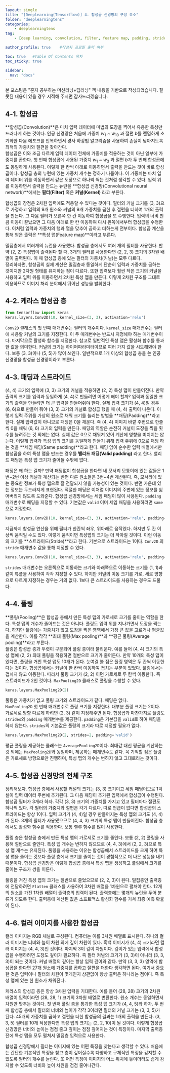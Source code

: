 ```yaml
---
layout: single
title: "[Deeplearning(Tensorflow)] 4. 합성곱 신경망의 구성 요소"
folder: "deeplearningtens"
categories:
    - deeplearningtens
tag:
    - [deep learning, convolution, filter, feature map, padding, stride, pooling]

author_profile: true    #작성자 프로필 출력 여부

toc: true   #Table Of Contents 목차 
toc_sticky: true

sidebar:
  nav: "docs"
---
```


본 포스팅은 "혼자 공부하는 머신러닝+딥러닝" 책 내용을 기반으로 작성되었습니다.
잘못된 내용이 있을 경우 지적해 주시면 감사드리겠습니다.

## 4-1. 합성곱
**합성곱(Convolution)**은 마치 입력 데이터에 마법의 도장을 찍어서 유용한 특성만 드러나게 하는 것이다. 인공 신경망은 처음에 가중치 $w_{1}$ ~ $w_{10}$ 과 절편 $b$를 랜덤하게 초기화한 다음 에포크를 반복하면서 경사 하강법 알고리즘을 사용하여 손실이 낮아지도록 최적의 가중치와 절편을 찾아간다.<br/>
합성곱은 이와 조금 다르게 입력 데이터 전체에 가중치를 적용하는 것이 아닌 일부에 가중치를 곱한다. 첫 번째 합성곱에 사용된 가중치 $w_{1}$ ~ $w_{3}$ 과 절편 $b$가 두 번째 합성곱에도 동일하게 사용된다. 이렇게 한 칸씩 아래로 이동하면서 출력을 만드는 것이 바로 합성곱이다. 합성곱 층의 뉴런에 있는 가중치 개수는 정하기 나름이다. 이 가중치는 마치 입력 데이터 위를 이동하면서 같은 도장으로 하나씩 찍는 것처럼 생각할 수 있다. 입력 위를 이동하면서 출력을 만드는 뉴런을 **합성곱 신경망(Convolutional neural network)**에서는 **필터(Filter)** 혹은 **커널(Kernel)** 라고 부른다.<br/>

합성곱의 장점은 2차원 입력에도 적용할 수 있다는 것이다. 필터의 커널 크기를 (3, 3)으로 가정하고 입력의 9개 원소와 커널의 9개 가중치를 곱한 후 절편을 더하여 1개의 출력을 만든다. 그 다음 필터가 오른쪽 한 칸 이동하여 합성곱을 또 수행한다. 입력의 너비 만큼 이동이 끝났으면 그 다음 아래로 한 칸 이동하여 다시 왼쪽에서부터 합성곱을 수행한다. 이처럼 입력과 가중치의 행과 열을 맞추어 곱하고 더하는게 전부이다. 합성곱 계산을 통해 얻은 출력은 **특성 맵(Feature map)**이라고 부른다.

밀집층에서 여러개의 뉴런을 사용했다. 합성곱 층에서도 여러 개의 필터를 사용한다. 만약 (2, 2) 특성맵이 출력된다 할 때, 3개의 필터를 사용한다면 (2, 2, 3) 크기의 3차원 배열이 출력된다. 이 때 합성곱 층에 있는 필터의 가중치(커널)는 모두 다르다.<br/>
정리하자면, 합성곱의 실제 계산은 밀집층과 동일하게 단순히 입력과 가중치를 곱하는 것이지만 2차원 형태를 유지하는 점이 다르다. 또한 입력보다 훨씬 작은 크기의 커널을 사용하고 입력 위를 이동하면서 2차원 특성 맵을 만든다. 이렇게 2차원 구조를 그대로 이용하므로 이미지 처리 분야에서 뛰어난 성능을 발휘한다.

## 4-2. 케라스 합성곱 층
```python
from tensorflow import keras
keras.layers.Conv2D(10, kernel_size=(3, 3), activation='relu')
```

`Conv2D` 클래스의 첫 번째 매개변수는 필터의 개수이다. `kernel_size` 매개변수는 필터에 사용할 커널의 크기를 지정한다. 이 두 매개변수는 반드시 지정해야 하는 매개변수이다. 마지막으로 활성화 함수를 지정한다. 참고로 일반적인 특성 맵은 활성화 함수를 통과한 값을 의미한다. 커널의 크기는 하이퍼파라미터이므로 여러 가지 값을 시도해봐야 한다. 보통 (3, 3)이나 (5, 5)가 많이 쓰인다. 일반적으로 1개 이상의 합성곱 층을 쓴 인공 신경망을 합성곱 신경망이라고 부른다.

## 4-3. 패딩과 스트라이드
(4, 4) 크기의 입력에 (3, 3) 크기의 커널을 적용하면 (2, 2) 특성 맵이 만들어진다. 만약 출력의 크기를 입력과 동일하게 (4, 4)로 만들려면 어떻게 해야 할까? 입력과 동일한 크기의 출력을 만들려면 더 큰 입력을 만들어줘야 한다. 실제 입력 크기가 (4, 4)일 경우 (6, 6)으로 만들어 줘야 (3, 3) 크기의 커널로 합성곱 했을 때 (4, 4) 출력이 나온다. 이렇게 입력 주위를 가상의 원소로 채워 크기를 늘리는 방법을 **패딩(Padding)**라고 한다. 실제 입력값이 아니므로 패딩은 0을 채운다. 즉 (4, 4) 이미지 바깥 주변으로 한줄씩 0을 채워 (6, 6) 크기의 입력을 만든다. 패딩의 역할은 순전히 커널이 도장을 찍을 횟수를 늘려주는 것 외에는 없다. 실제 값은 0으로 채워져 있어 계산에 영향을 미치지는 않는다. 이렇게 입력과 특성 맵의 크기를 동일하게 만들기 위해 입력 주위에 0으로 패딩 하는 것을 **세임 패딩(Same padding)**라고 한다. 패딩 없이 순수한 입력 배열에서만 합성곱을 하여 특성 맵을 만드는 경우를 **밸리드 패딩(Valid padding)** 라고 한다. 밸리드 패딩은 특성 맵 크기가 줄어들 수밖에 없다.

패딩은 왜 하는 걸까? 만약 패딩없이 합성곱을 한다면 네 모서리 모퉁이에 있는 값들은 1번~2번 이상 커널과 계산되는 반면 다른 원소들은 3번~4번 계산된다. 즉, 모서리에 있는 중요한 정보가 특성 맵으로 잘 전달되지 않을 가능성이 있는 것이다. 반면 가운데 있는 정보는 두드러지게 표현된다. 적절한 패딩은 이처럼 이미지의 주변에 있는 정보를 잃어버리지 않도록 도와준다. 합성곱 신경망에서는 세임 패딩이 많이 사용된다. `padding` 매개변수로 패딩을 지정할 수 있다. 기본값은 `valid` 이며 세임 패딩을 사용하려면 `same`으로 지정한다.
```python
keras.layers.Conv2D(10, kernel_size=(3, 3), activation='relu', padding='same')
```

지금까지 합성곱 연산을 위해 필터가 한칸씩 좌우, 위아래로 움직였다. 하지만 두 칸 이상씩 움직일 수도 있다. 이렇게 움직이면 특성맵의 크기는 더 작아질 것이다. 이런 이동의 크기를 **스트라이드(Stride)**라고 한다. 기본으로 스트라이드는 1이다. `Conv2D` 의 `stride` 매개변수 값을 통해 지정할 수 있다.
```python
keras.layers.Conv2D(10, kernel_size=(3, 3), activation='relu', padding='same', strides=1)
```

`strides` 매개변수는 오른쪽으로 이동하는 크기와 아래쪽으로 이동하는 크기를 (1, 1)과 같이 튜플을 사용하여 각각 지정할 수 있다. 하지만 커널의 이동 크기를 가로, 세로 방향으로 다르게 지정하는 경우는 거의 없다. 1보다 큰 스트라이드를 사용하는 경우도 드물다.

## 4-4. 풀링
**풀링(Pooling)**은 합성곱 층에서 만든 특성 맵의 가로세로 크기를 줄이는 역할을 한다. 특성 맵의 개수가 줄어드는 것은 아니다. 풀링도 입력 위를 지나가면서 도장을 찍는다. 하지만 풀링에는 가중치가 없고 도장을 찍은 영역에서 가장 큰 값을 고르거나 평균값을 계산한다. 이를 각각 **최대 풀링(Max pooling)**과 **평균 풀링(Average pooling)**라고 부른다.<br/>
풀링은 합성곱 층과 뚜렷이 구분되어 풀링 층이라 불리운다. 예를 들어 (4, 4) 크기의 특성 맵에 (2, 2) 최대 풀링을 적용하면 절반으로 크기가 줄어든다. 만약 10개의 특성 맵이 있다면, 풀링을 거친 특성 맵도 10개가 된다. 눈여결 볼 점은 풀링 영역은 두 칸씩 이동한다는 것이다. 합성곱에서는 커널이 한 칸씩 이동하여 겹치는 부분이 있었다. 풀링에서는 겹치지 않고 이동한다. 따라서 풀링 크기가 (2, 2) 이면 가로세로 두 칸씩 이동한다. 즉 스트라이드가 2인 것이다. `MaxPooling2D` 클래스로 풀링을 수행할 수 있다. 
```python
keras.layers.MaxPooling2D(2)
```

풀링은 가중치가 없고 풀링 크기와 스트라이드가 같다. 패딩은 없다.<br/>
`MaxPooling2D` 첫 번째 매개변수로 풀링 크기를 지정한다. 대부분 풀링 크기는 2이다. 가로세로 방향 다르게 하려면 (2, 3) 같이 지정해주면 된다. 합성곱과 마찬가지로 풀링도 `strides`와 `padding` 매개변수를 제공한다. `padding`은 기본값을 `valid`로 하여 패딩을 하지 않는다. `strides`의 기본값은 풀링의 크기라 따로 지정할 필요가 없다.
```python
keras.layers.MaxPooling2D(2, strides=2, padding='valid')
```

평균 풀링을 제공하는 클래스는 `AveragePooling2D`이다. 최대값 대신 평균을 계산하는것 외에는 `MaxPooling2D`와 동일하며, 제공하는 매개변수도 같다. 꼭 기억할 점은 풀링은 가로세로 방향으로만 진행하며, 특성 맵의 개수는 변하지 않고 그대로라는 것이다.

## 4-5. 합성곱 신경망의 전체 구조
정리해보자. 합성곱 층에서 사용할 커널의 크기는 (3, 3) 크기이고 세임 패딩이므로 1픽셀이 입력 데이터 주변에 추가된다. 그 다음 패딩이 추가된 입력에서 합성곱이 수행된다. 합성곱 필터가 3개라 하자. 각각 (3, 3) 크기의 가중치를 가지고 있고 필터마다 절편도 하나씩 있다. 각 필터의 가중치와 절편은 각기 다르다. 따로 언급이 없다면 합성곱의 스트라이드는 항상 1이다. 입력 크기가 (4, 4)일 경우 만들어지는 특성 맵의 크기도 (4, 4)가 된다. 3개의 필터가 사용됐으므로 (4, 4, 3) 크기의 특성 맵이 만들어진다. 합성곱 층에서도 활성화 함수를 적용한다. 보통 렐루 함수를 많이 사용한다.

풀링 층은 합성곱 층에서 만든 특성 맵의 가로세로 크기를 줄인다. 보통 (2, 2) 풀링을 사용해 절반으로 줄인다. 특성 맵 개수는 변하지 않으므로 (4, 4, 3)에서 (2, 2, 3)으로 특성 맵 개수는 유지된다. 풀링을 사용하는 이유는 합성곱에서 스트라이드를 크게 하여 특성 맵을 줄이는 것보다 풀링 층에서 크기를 줄이는 것이 경험적으로 더 나은 성능을 내기 때문이다. 합성곱 신경망은 이렇게 합성곱 층에서 특성 맵을 생성하고 풀링에서 크기를 줄이는 구조가 쌍을 이룬다.

풀링을 거친 특성 맵의 크기는 절반으로 줄었으므로 (2, 2, 3)이 된다. 밀집층인 출력층에 전달하려면 `Flatten` 클래스를 사용하여 3차원 배열을 1차원으로 펼쳐야 한다. 12개의 원소를 가진 1차원 배열이 출력층의 입력이 된다. 출력층에는 몇개의 뉴런을 두어 분류가 되도록 한다. 출력층에 계산된 값은 소프트맥스 활성화 함수를 거쳐 최종 예측 확률이 된다.

## 4-6. 컬러 이미지를 사용한 합성곱
컬러 이미지는 RGB 채널로 구성된다. 컴퓨터는 이를 3차원 배열로 표시한다. 하나의 컬러 이미지는 너비와 높이 차원 외에 깊이 차원이 있다. 흑백 이미지가 (4, 4) 크기라면 컬러 이미지는 (4, 4, 3)인 것이다. 마지막 3이 깊이 차원이다. 깊이가 있는 입력에서 합성곱을 수행하려면 도장도 깊이가 필요하다. 즉 필터 커널의 크기가 (3, 3)이 아니라 (3, 3, 3)이 되는 것이다. 커널 배열의 깊이는 항상 입력 깊이와 같다. 만약 (3, 3, 3) 영역에 합성곱을 한다면 27개 원소에 가중치를 곱하고 절편을 더한다 생각하면 된다. 여기서 중요한 것은 입력이나 필터의 차원이 몇개인지 상관없이 항상 출력은 하나라는 점이다. 즉 특성 맵에 있는 한 원소가 채워진다.

케라스의 합성곱 층은 항상 3차원 입력을 기대한다. 예를 들어 (28, 28) 크기의 2차원 배열이 입력이라면 (28, 28, 1) 크기의 3차원 배열로 변환한다. 원소 개수는 동일하면서 차원만 맞추는 것이다. 첫 번째 풀링 층을 통과한 특성 맵 크기가 (4, 4, 5)라 하자. 두 번째 합성곱 층에서 필터의 너비와 높이가 각각 3이라면 필터의 커널 크기는 (3, 3, 5)가 된다. 45개의 가중치를 곱하고 절편을 더한 합성곱의 결과는 1개의 출력을 만든다. (3, 3, 5) 필터를 10개 적용한다면 특성 맵의 크기는 (2, 2, 10)이 될 것이다. 이렇게 합성곱 신경망은 너비와 높이는 점점 줄고 깊이는 점점 깊어지는 것이 특징이다. 마지막 출력층 전에 특성 맵을 모두 펼쳐서 밀집층 입력으로 사용한다.

합성곱 신경망에서 필터는 이미지에 있는 어떤 특징을 찾는다고 생각할 수 있다. 처음에는 간단한 기본적인 특징을 찾고 층이 깊어질수록 다양하고 구체적인 특징을 감지할 수 있도록 필터의 개수를 늘린다. 또 어떤 특징이 이미지의 어느 위치에 놓이더라도 쉽게 감지할 수 있도록 너비와 높이 차원을 점점 줄여나간다.
